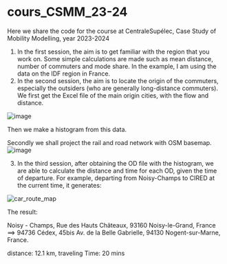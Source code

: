 # cours_CSMM_23-24
Here we share the code for the course at CentraleSupélec, Case Study of Mobility Modelling, year 2023-2024
1. In the first session, the aim is to get familiar with the region that you work on. Some simple calculations are made  such as mean distance, number of commuters and mode share. In the example, I am using the data on the IDF region in France.
2. In the second session, the aim is to locate the origin of the commuters, especially the outsiders (who are generally long-distance commuters). We first get the Excel file of the main origin cities, with the flow and distance.

![image](https://github.com/liangkangenpc/cours_CSMM_23-24/assets/82210230/dad3f254-a32e-471d-8c44-3ac7b68fb431)

Then we make a histogram from this data. 

Secondly we shall project the rail and road network with OSM basemap. 
![image](https://github.com/liangkangenpc/cours_CSMM_23-24/assets/82210230/61120051-f6b5-46bf-aff9-8053d54e5739)

3. In the third session, after obtaining the OD file with the histogram, we are able to calculate the distance and time for each OD, given the time of departure. For example, departing from Noisy-Champs to CIRED at the current time, it generates:

![car_route_map](https://github.com/liangkangenpc/cours_CSMM_23-24/assets/82210230/a6d8b354-9a2d-4b8e-9443-2a2518362f91)

The result: 

Noisy - Champs, Rue des Hauts Châteaux, 93160 Noisy-le-Grand, France ==>  94736 Cédex, 45bis Av. de la Belle Gabrielle, 94130 Nogent-sur-Marne, France.

distance:  12.1 km, traveling Time:  20 mins

